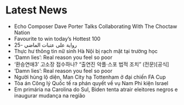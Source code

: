 # Latest News
-  Echo Composer Dave Porter Talks Collaborating With The Choctaw Nation
-  Favourite to win today’s Hottest 100
-  رواية على عتبات الماضي -25
-  Thực hư thông tin nữ sinh Hà Nội bị rạch mặt tại trường học
-  ‘Damn lies’: Real reason you feel so poor
-  ‘환승연애3’ 고소장 접수하나? “출연진 악플·스포 법적 조치” (전문)[공식]
-  ‘Damn lies’: Real reason you feel so poor
-  Người hùng lộ diện, Man City hạ Tottenham ở đại chiến FA Cup
-  Tòa án Công lý Quốc tế ra phán quyết về vụ Nam Phi kiện Israel
-  Em primária na Carolina do Sul, Biden tenta atrair eleitores negros e inaugurar mudança na região
